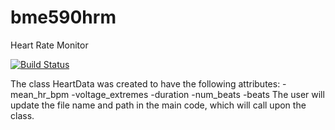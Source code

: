 # bme590hrm
Heart Rate Monitor

[![Build Status](https://travis-ci.org/ttw6/bme590hrm.svg?branch=master)](https://travis-ci.org/ttw6/bme590hrm)

The class HeartData was created to have the following attributes:
	-mean_hr_bpm
	-voltage_extremes
	-duration
	-num_beats
	-beats
The user will update the file name and path in the main code, which will call upon the class.
